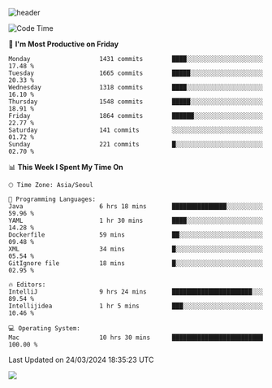 ![header](https://capsule-render.vercel.app/api?type=Egg&color=timeAuto&height=300&section=header&text=PoPo&fontSize=90&animation=fadeIn)

  <!--START_SECTION:waka-->
![Code Time](http://img.shields.io/badge/Code%20Time-1%2C541%20hrs%208%20mins-blue)

📅 **I'm Most Productive on Friday** 

```text
Monday                   1431 commits        ████░░░░░░░░░░░░░░░░░░░░░   17.48 % 
Tuesday                  1665 commits        █████░░░░░░░░░░░░░░░░░░░░   20.33 % 
Wednesday                1318 commits        ████░░░░░░░░░░░░░░░░░░░░░   16.10 % 
Thursday                 1548 commits        █████░░░░░░░░░░░░░░░░░░░░   18.91 % 
Friday                   1864 commits        ██████░░░░░░░░░░░░░░░░░░░   22.77 % 
Saturday                 141 commits         ░░░░░░░░░░░░░░░░░░░░░░░░░   01.72 % 
Sunday                   221 commits         █░░░░░░░░░░░░░░░░░░░░░░░░   02.70 % 
```


📊 **This Week I Spent My Time On** 

```text
🕑︎ Time Zone: Asia/Seoul

💬 Programming Languages: 
Java                     6 hrs 18 mins       ███████████████░░░░░░░░░░   59.96 % 
YAML                     1 hr 30 mins        ████░░░░░░░░░░░░░░░░░░░░░   14.28 % 
Dockerfile               59 mins             ██░░░░░░░░░░░░░░░░░░░░░░░   09.48 % 
XML                      34 mins             █░░░░░░░░░░░░░░░░░░░░░░░░   05.54 % 
GitIgnore file           18 mins             █░░░░░░░░░░░░░░░░░░░░░░░░   02.95 % 

🔥 Editors: 
IntelliJ                 9 hrs 24 mins       ██████████████████████░░░   89.54 % 
Intellijidea             1 hr 5 mins         ███░░░░░░░░░░░░░░░░░░░░░░   10.46 % 

💻 Operating System: 
Mac                      10 hrs 30 mins      █████████████████████████   100.00 % 
```


 Last Updated on 24/03/2024 18:35:23 UTC
<!--END_SECTION:waka-->



<img src="https://capsule-render.vercel.app/api?type=Egg&color=timeAuto&height=300&section=footer&text=PoPo&fontSize=90&animation=fadeIn&reversal=true" />
